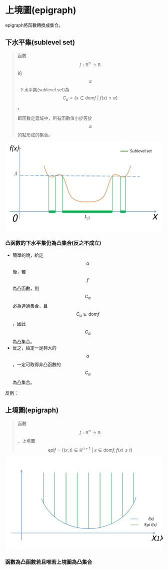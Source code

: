 # 上境圖(epigraph)

epigraph將函數轉換成集合。

## 下水平集(sublevel set)

> 函數$$f: \mathbb{R}^n \rightarrow \mathbb{R}$$的$$\alpha$$-下水平集(sublevel set)為 $$C_{\alpha}= \{x \in \mathrm{dom}f ~|~ f(x) \leq \alpha \}$$。
>
> 即函數定義域中，所有函數值小於等於$$\alpha$$的點形成的集合。

![下水平集，凸函數的定義域之下水平集必為凸集合](../../.gitbook/assets/sublevel_set-min.png)

### 凸函數的下水平集仍為凸集合(反之不成立)

* 簡單的說，給定$$\alpha$$後，若$$f$$為凸函數，則$$C_\alpha$$必為連通集合，且$$C_\alpha \subseteq \mathrm{dom}f$$，因此$$C_\alpha$$為凸集合。
* 反之，給定一足夠大的$$\alpha$$，一定可取得非凸函數的$$C_\alpha$$為凸集合。

反例：

## 上境圖(epigraph)

> 函數$$f: \mathbb{R}^n \rightarrow \mathbb{R}$$，上境圖 $$\mathrm{epi}f=\{(x,t) \in \mathbb{R}^{n+1} ~| ~ x \in \mathrm{dom} f, f(x) \leq t\}$$

![上境圖將函數轉換為集合](../../.gitbook/assets/epigraph-min.png)

### 函數為凸函數若且唯若上境圖為凸集合
